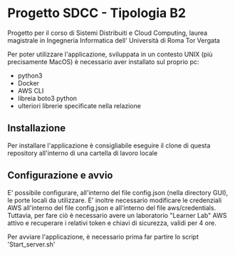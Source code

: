 # Progetto SDCC - Tipologia B2
Progetto per il corso di Sistemi Distribuiti e Cloud Computing, laurea magistrale in Ingegneria Informatica dell' Università di Roma Tor Vergata

Per poter utilizzare l'applicazione, sviluppata in un contesto UNIX (più precisamente MacOS) è necessario aver installato sul proprio pc:
- python3
- Docker
- AWS CLI
- libreia boto3 python
- ulteriori librerie specificate nella relazione

## Installazione
Per installare l'applicazione è consigliabile eseguire il clone di questa repository all'interno di una cartella di lavoro locale

## Configurazione e avvio
E' possibile configurare, all'interno del file config.json (nella directory GUI), le porte locali da utilizzare.
E' inoltre necessario modificare le credenziali AWS all'interno del file config.json e all'interno del file aws/credentials. Tuttavia, per fare ciò è necessario avere un laboratorio "Learner Lab" AWS attivo e recuperare i relativi token e chiavi di sicurezza, validi per 4 ore.

Per avviare l'applicazione, è necessario prima far partire lo script 'Start_server.sh'

